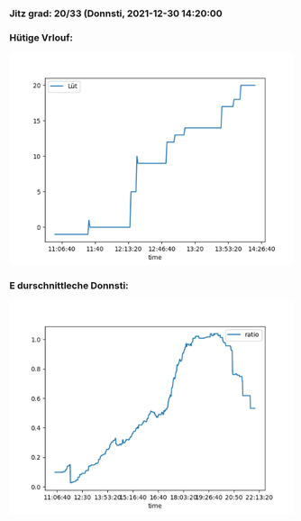 ### Jitz grad: 20/33 (Donnsti, 2021-12-30 14:20:00

### Hütige Vrlouf:
![Graph](Today.png)

### E durschnittleche Donnsti:
![Graph](Donnsti.png)